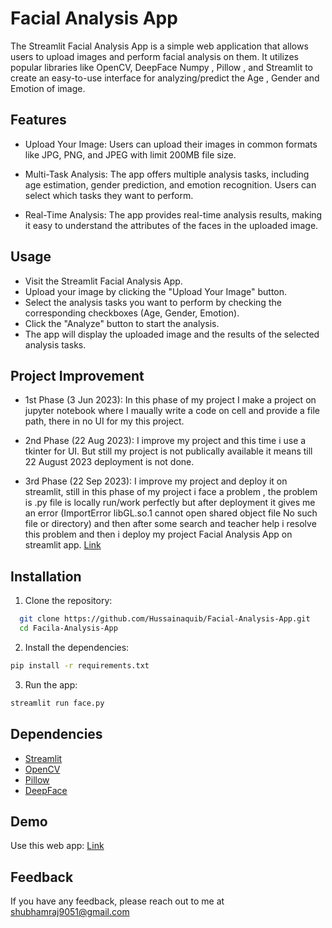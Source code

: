 
# Facial Analysis App

The Streamlit Facial Analysis App is a simple web application that allows users to upload images and perform facial analysis on them. It utilizes popular libraries like OpenCV, DeepFace Numpy , Pillow , and Streamlit to create an easy-to-use interface for analyzing/predict the Age , Gender and Emotion of image.


## Features
- Upload Your Image: Users can upload their images in common formats like JPG, PNG, and JPEG with limit 200MB file size.

- Multi-Task Analysis: The app offers multiple analysis tasks, including age estimation, gender prediction, and emotion recognition. Users can select which tasks they want to perform.

- Real-Time Analysis: The app provides real-time analysis results, making it easy to understand the attributes of the faces in the uploaded image.
## Usage
- Visit the Streamlit Facial Analysis App.
- Upload your image by clicking the "Upload Your Image" button.
- Select the analysis tasks you want to perform by checking the corresponding checkboxes (Age, Gender, Emotion).
- Click the "Analyze" button to start the analysis.
- The app will display the uploaded image and the results of the selected analysis tasks.


## Project Improvement

- 1st Phase (3 Jun 2023):
In this phase of my project I make a project on jupyter notebook where I maually write a code on cell and provide a file path, there in no UI for my this project.


- 2nd Phase (22 Aug 2023):
I improve my project and this time i use a tkinter for UI. But still my project is not publically available it means till 22 August 2023 deployment is not done.


- 3rd Phase (22 Sep 2023):
I improve my project and deploy it on streamlit, still in this phase of my project i face a problem , the problem is .py file is locally run/work perfectly but after deployment it gives me an error 
(ImportError libGL.so.1 cannot open shared object file No such file or directory)
and then after some search and teacher help i resolve this problem and then i deploy my project Facial Analysis App on streamlit app.
[Link](https://facial-analysis-app-knn2jhzhrnzuga2km9xzbp.streamlit.app/)
## Installation

1. Clone the repository:

```bash
  git clone https://github.com/Hussainaquib/Facial-Analysis-App.git
  cd Facila-Analysis-App
```
2. Install the dependencies:
```bash
pip install -r requirements.txt
```
3. Run the app:
```bash
streamlit run face.py
```



    
## Dependencies
- [Streamlit](https://streamlit.io/)
- [OpenCV](https://opencv.org/)
- [Pillow](https://python-pillow.org/)
- [DeepFace](https://github.com/serengil/deepface)
## Demo

Use this web app:
[Link](https://facial-analysis-app-knn2jhzhrnzuga2km9xzbp.streamlit.app/)


## Feedback
If you have any feedback, please reach out to me at shubhamraj9051@gmail.com
